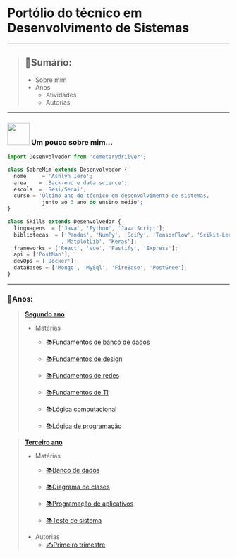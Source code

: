 
# Portólio do técnico em Desenvolvimento de Sistemas
---

> ## __📂Sumário:__
> - Sobre mim
> - Anos
>   - Atividades
>   - Autorias
---
### <img src="https://media.giphy.com/media/VgCDAzcKvsR6OM0uWg/giphy.gif" width="50"> **Um pouco sobre mim...**
```js
import Desenvolvedor from 'cemeterydriiver';

class SobreMim extends Desenvolvedor {
  nome     = 'Ashlyn Iero';
  area    = 'Back-end e data science';
  escola  = 'Sesi/Senai';
  curso = 'Último ano do técnico em desenvolvimento de sistemas,
           junto ao 3 ano do ensino médio';
}

class Skills extends Desenvolvedor {
  linguagens  = ['Java', 'Python', 'Java Script'];
  bibliotecas  = ['Pandas', 'NumPy', 'SciPy', 'TensorFlow', 'Scikit-Learn'
                 ,'MatplotLib', 'Keras'];
  frameworks = ['React', 'Vue', 'Fastify', 'Express'];
  api = ['PostMan'];
  devOps = ['Docker'];
  dataBases = ['Mongo', 'MySql', 'FireBase', 'PostGree'];
}
```


---


### __📝Anos:__ 
>__[Segundo ano](https://github.com/cemeterydriiver/portfolioDS/tree/main/2Ano)__
>- Matérias
>   - [📚Fundamentos de banco de dados](https://github.com/cemeterydriiver/portfolioDS/tree/main/2Ano/fundamentoBancoDeDados)
>
>   - [📚Fundamentos de design](https://github.com/cemeterydriiver/portfolioDS/tree/main/2Ano/fundamentosDeDesign)
>
>   - [📚Fundamentos de redes](https://github.com/cemeterydriiver/portfolioDS/tree/main/2Ano/fundamentosDeRede)
>
>   - [📚Fundamentos de TI](https://github.com/cemeterydriiver/portfolioDS/tree/main/2Ano/fundamentosDeTI)
>
>   - [📚Lógica computacional](https://github.com/cemeterydriiver/portfolioDS/tree/main/2Ano/logicaComputacional)
>
>   - [📚Lógica de programação](https://github.com/cemeterydriiver/portfolioDS/tree/main/2Ano/logicaDeProgramacao)    

>__[Terceiro ano](https://github.com/cemeterydriiver/portfolioDS/tree/main/3Ano)__
> - Matérias
>   - [📚Banco de dados](https://github.com/cemeterydriiver/portfolioDS/blob/main/3Ano/bancoDeDados/bancoDados.md)
>
>   - [📚Diagrama de clases](https://github.com/cemeterydriiver/portfolioDS/blob/main/3Ano/diagramaClasses/diagramaClases.md)
>
>   - [📚Programação de aplicativos](https://github.com/cemeterydriiver/portfolioDS/blob/main/3Ano/progDeApp/README.MD)
>
>   - [📚Teste de sistema](https://github.com/cemeterydriiver/portfolioDS/blob/main/3Ano/testeDeSistema/testeSistema.md)       
> - Autorias
>   - [✍️Primeiro trimestre](https://github.com/cemeterydriiver/portfolioDS/tree/main/3Ano/autorias/1Trimestre)
